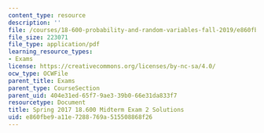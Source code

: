 ```yaml
---
content_type: resource
description: ''
file: /courses/18-600-probability-and-random-variables-fall-2019/e860fbe9a11e7288769a515508868f26_MIT18_600F19_mid2_2017_soln.pdf
file_size: 223071
file_type: application/pdf
learning_resource_types:
- Exams
license: https://creativecommons.org/licenses/by-nc-sa/4.0/
ocw_type: OCWFile
parent_title: Exams
parent_type: CourseSection
parent_uid: 404e31ed-65f7-9ae3-39b0-66e31da833f7
resourcetype: Document
title: Spring 2017 18.600 Midterm Exam 2 Solutions
uid: e860fbe9-a11e-7288-769a-515508868f26
---
```

